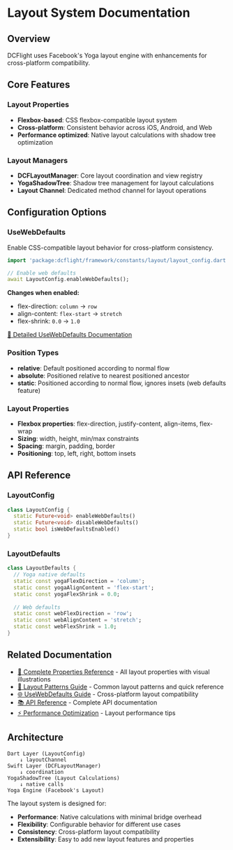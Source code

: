 # Layout System Documentation

## Overview

DCFlight uses Facebook's Yoga layout engine with enhancements for cross-platform compatibility.

## Core Features

### Layout Properties
- **Flexbox-based**: CSS flexbox-compatible layout system
- **Cross-platform**: Consistent behavior across iOS, Android, and Web
- **Performance optimized**: Native layout calculations with shadow tree optimization

### Layout Managers
- **DCFLayoutManager**: Core layout coordination and view registry
- **YogaShadowTree**: Shadow tree management for layout calculations  
- **Layout Channel**: Dedicated method channel for layout operations

## Configuration Options

### UseWebDefaults
Enable CSS-compatible layout behavior for cross-platform consistency.

```dart
import 'package:dcflight/framework/constants/layout/layout_config.dart';

// Enable web defaults
await LayoutConfig.enableWebDefaults();
```

**Changes when enabled:**
- flex-direction: `column` → `row`
- align-content: `flex-start` → `stretch`  
- flex-shrink: `0.0` → `1.0`

[📖 Detailed UseWebDefaults Documentation](./web_defaults.md)

### Position Types
- **relative**: Default positioned according to normal flow
- **absolute**: Positioned relative to nearest positioned ancestor
- **static**: Positioned according to normal flow, ignores insets (web defaults feature)

### Layout Properties
- **Flexbox properties**: flex-direction, justify-content, align-items, flex-wrap
- **Sizing**: width, height, min/max constraints  
- **Spacing**: margin, padding, border
- **Positioning**: top, left, right, bottom insets

## API Reference

### LayoutConfig
```dart
class LayoutConfig {
  static Future<void> enableWebDefaults()
  static Future<void> disableWebDefaults()  
  static bool isWebDefaultsEnabled()
}
```

### LayoutDefaults
```dart
class LayoutDefaults {
  // Yoga native defaults
  static const yogaFlexDirection = 'column';
  static const yogaAlignContent = 'flex-start';
  static const yogaFlexShrink = 0.0;
  
  // Web defaults  
  static const webFlexDirection = 'row';
  static const webAlignContent = 'stretch';
  static const webFlexShrink = 1.0;
}
```

## Related Documentation

- [📖 Complete Properties Reference](./properties_reference.md) - All layout properties with visual illustrations
- [🎯 Layout Patterns Guide](./layout_patterns.md) - Common layout patterns and quick reference
- [🌐 UseWebDefaults Guide](./web_defaults.md) - Cross-platform layout compatibility
- [📚 API Reference](../../primitives_docs/API_REFERENCE.md) - Complete API documentation
- [⚡ Performance Optimization](../performance/state_preservation.md) - Layout performance tips

## Architecture

```
Dart Layer (LayoutConfig)
    ↓ layoutChannel
Swift Layer (DCFLayoutManager)  
    ↓ coordination
YogaShadowTree (Layout Calculations)
    ↓ native calls
Yoga Engine (Facebook's Layout)
```

The layout system is designed for:
- **Performance**: Native calculations with minimal bridge overhead
- **Flexibility**: Configurable behavior for different use cases
- **Consistency**: Cross-platform layout compatibility
- **Extensibility**: Easy to add new layout features and properties
